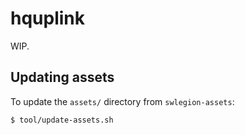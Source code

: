 # hquplink

WIP.

## Updating assets

To update the `assets/` directory from `swlegion-assets`:

```bash
$ tool/update-assets.sh
```
